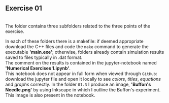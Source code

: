 ## Exercise 01

<br>
The folder contains three subfolders related to the three points of the exercise.<br>

In each of these folders there is a makefile: if deemed appropriate download the C++ files
and code the `make` command to generate the executable <strong>'main.exe'</strong>; otherwise,
folders already contain simulation results saved to files typically in .dat format.<br>
The comment on the results is contained in the jupyter-notebook named <strong>'Numerical Exercises 1.ipynb'</strong>.<br>
This notebook does not appear in full form when viewed through `GitHub`: download the jupyter file and
open it locally to see <em>colors</em>, <em>titles</em>, <em>equations</em> and <em>graphs</em> correctly.
In the folder `01.3` I produce an image, **'Buffon's Needle.png'** by using Inkscape in which I outline the Buffon's experiment.
This image is also present in the notebook.
